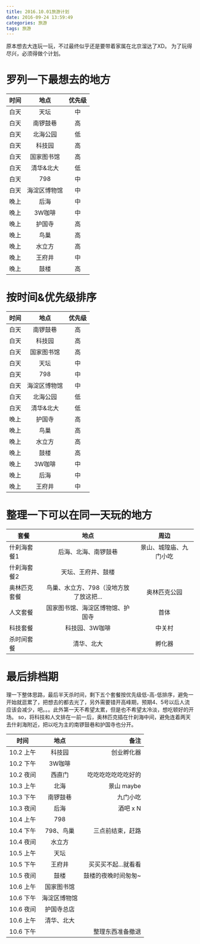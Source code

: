 ```yaml
---
title: 2016.10.01旅游计划
date: 2016-09-24 13:59:49
categories: 旅游
tags: 旅游
---
```


原本想去大连玩一玩，不过最终似乎还是要带着家属在北京溜达了XD。
为了玩得尽兴，必须得做个计划。

# 罗列一下最想去的地方
| 时间             | 地点                       | 优先级    |
| --------------- |:-------------------------:|:--------:|
| 白天             | 天坛                      | 中       |
| 白天             | 南锣鼓巷                   | 高       |
| 白天             | 北海公园                   | 低       |
| 白天             | 科技园                     | 高       |
| 白天             | 国家图书馆                 | 高       |
| 白天             | 清华&北大                  | 低       |
| 白天             | 798                      | 中       |
| 白天             | 海淀区博物馆               | 中       |
| 晚上             | 后海                      | 中       |
| 晚上             | 3W咖啡                    | 中       |
| 晚上             | 护国寺                    | 高       |
| 晚上             | 鸟巢                      | 高       |
| 晚上             | 水立方                    | 高       |
| 晚上             | 王府井                    | 中       |
| 晚上             | 鼓楼                      | 高       |

# 按时间&优先级排序
| 时间             | 地点                       | 优先级    |
| --------------- |:-------------------------:|:--------:|
| 白天             | 南锣鼓巷                   | 高       |
| 白天             | 科技园                     | 高       |
| 白天             | 国家图书馆                 | 高       |
| 白天             | 天坛                      | 中       |
| 白天             | 798                      | 中       |
| 白天             | 海淀区博物馆               | 中       |
| 白天             | 北海公园                   | 低       |
| 白天             | 清华&北大                  | 低       |
| 晚上             | 护国寺                    | 高       |
| 晚上             | 鸟巢                      | 高       |
| 晚上             | 水立方                    | 高       |
| 晚上             | 鼓楼                      | 高       |
| 晚上             | 3W咖啡                    | 中       |
| 晚上             | 后海                      | 中       |
| 晚上             | 王府井                    | 中       |

# 整理一下可以在同一天玩的地方
| 套餐             | 地点                          | 周边                   |
| --------------- |:-----------------------------:|:---------------------:|
| 什刹海套餐1       | 后海、北海、南锣鼓巷            | 景山、城隍庙、九门小吃   |
| 什刹海套餐2       | 天坛、王府井、鼓楼              |                       |
| 奥林匹克套餐      | 鸟巢、水立方、798（没地方放了放这把...| 奥林匹克公园        |
| 人文套餐          | 国家图书馆、海淀区博物馆、护国寺  | 首体                   |
| 科技套餐          | 科技园、3W咖啡                 | 中关村                 |
| 杀时间套餐        | 清华、北大                     | 孵化器                 |

# 最后排档期
理一下整体思路，最后半天杀时间，剩下五个套餐按优先级低-高-低排序，避免一开始就逛累了，把想去的都去光了，另外需要错开高峰期，预期4、5号以后人流应该会减少，吧。。。此外第一天不希望太累，但是也不希望太冷淡，想吃顿好的开场。
so，将科技和人文排在一前一后，奥林匹克插在什刹海中间，避免连着两天去什刹海附近，把以吃为主的南锣鼓巷和护国寺也分开。

| 时间             | 地点                   | 备注                  |
| --------------- |:----------------------:| --------------------:|
| 10.2 上午        | 科技园                 | 创业孵化器             |
| 10.2 下午        | 3W咖啡                 |                      |
| 10.2 夜间        | 西直门                 | 吃吃吃吃吃吃吃好的      |
| 10.3 上午        | 北海                   | 景山 maybe            |
| 10.3 下午        | 南锣鼓巷                | 九门小吃              |
| 10.3 夜间        | 后海                   | 酒吧 x N              |
| 10.4 上午        | 798                    |                      |
| 10.4 下午        | 798、鸟巢               | 三点前结束，赶路       |
| 10.4 夜间        | 水立方                  |                      |
| 10.5 上午        | 天坛                    |                      |
| 10.5 下午        | 王府井                  | 买买买不起...就看看     |
| 10.5 夜间        | 鼓楼                    | 鼓楼的夜晚时间匆匆~     |
| 10.6 上午        | 国家图书馆               |                      |
| 10.6 下午        | 海淀区博物馆             |                      |
| 10.6 夜间        | 护国寺总店               |                      |
| 10.6 上午        | 清华、北大               |                      |
| 10.6 下午        |                        | 整理东西准备撤退        |
